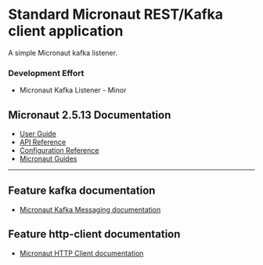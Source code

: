 # Standard Micronaut REST/Kafka client application

A simple Micronaut kafka listener.

### Development Effort

* Micronaut Kafka Listener - Minor

## Micronaut 2.5.13 Documentation

- [User Guide](https://docs.micronaut.io/2.5.13/guide/index.html)
- [API Reference](https://docs.micronaut.io/2.5.13/api/index.html)
- [Configuration Reference](https://docs.micronaut.io/2.5.13/guide/configurationreference.html)
- [Micronaut Guides](https://guides.micronaut.io/index.html)

---

## Feature kafka documentation

- [Micronaut Kafka Messaging documentation](https://micronaut-projects.github.io/micronaut-kafka/latest/guide/index.html)

## Feature http-client documentation

- [Micronaut HTTP Client documentation](https://docs.micronaut.io/latest/guide/index.html#httpClient)

